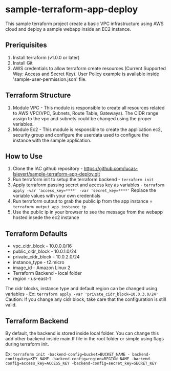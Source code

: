 # sample-terraform-app-deploy

This sample terraform project create a basic VPC infrastructure using AWS cloud and deploy a sample webapp inside an EC2 instance.

## Preriquisites
1. Install terraform (v1.0.0 or later)
2. Install Git
3. AWS credentials to allow terraform create resources (Current Supported Way: Access and Secret Key). User Policy example is available inside 'sample-user-permission.json' file.

## Terraform Structure

1. Module VPC - This module is responsible to create all resources related to AWS VPC(VPC, Subnets, Route Table, Gateways). The CIDR range assign to the vpc and subnets could be changed using the proper variables. 
2. Module Ec2 - This module is responsible to create the application ec2, security group and configure the userdata used to configure the instance with the sample application.

## How to Use

1. Clone the IAC github repository - https://github.com/lucas-lsievert/sample-terraform-app-deploy.git
2. Run terraform init to setup the terraform backend - `terraform init`
3. Apply terraform passing secret and access key as variables - `terraform apply -var 'access_key=****' -var 'secret_key=****'`
   Replace the variable values with your own credentials
4. Run terraform output to grab the public ip from the app instance = `terraform output app_instance_ip`
5. Use the public ip in your browser to see the message from the webapp hosted insede the ec2 instance

## Terraform Defaults

- vpc_cidr_block     - 10.0.0.0/16
- public_cidr_block  - 10.0.1.0/24
- private_cidr_block - 10.0.2.0/24
- instance_type      - t2.micro
- image_id           - Amazon Linux 2
- Terraform Backend  - local folder
- region             - us-east-1

The cidr blocks, instance type and default region can be changed using variables - Ex: `terraform apply -var 'private_cidr_block=10.0.3.0/24'`
Caution: If you change any cidr block, take care that the configuration is still valid.

## Terraform Backend

By default, the backend is stored inside local folder. You can change this add other backend inside main.tf file in the root folder or simple using flags during terraform init.

Ex: `terraform init -backend-config=bucket=BUCKET_NAME - backend-config=key=KEY_NAME -backend-config=region=REGION_NAME -backend-config=access_key=ACCESS_KEY -backend-config=secret_key=SECRET_KEY`


